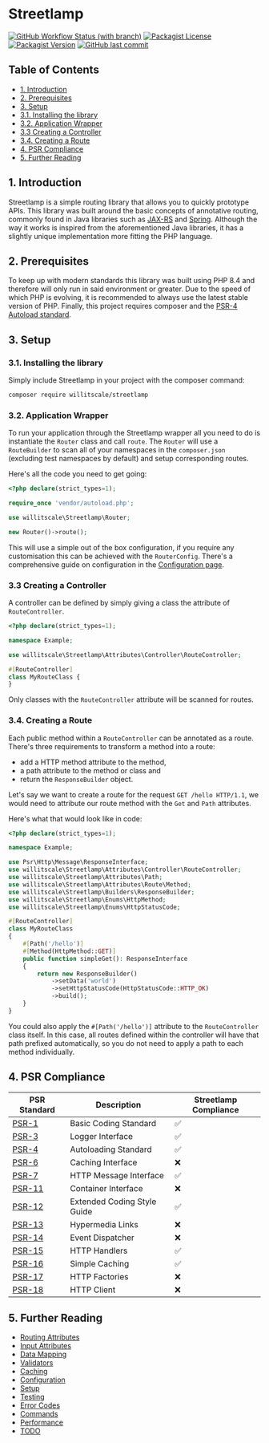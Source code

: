 # Streetlamp

[![GitHub Workflow Status (with branch)](https://img.shields.io/github/actions/workflow/status/willitscale/streetlamp/php.yml)](https://github.com/willitscale/streetlamp/actions)
[![Packagist License](https://img.shields.io/packagist/l/willitscale/streetlamp)](https://github.com/willitscale/streetlamp/blob/main/LICENSE)
[![Packagist Version](https://img.shields.io/packagist/v/willitscale/streetlamp)](https://packagist.org/packages/willitscale/streetlamp)
[![GitHub last commit](https://img.shields.io/github/last-commit/willitscale/streetlamp)](https://github.com/willitscale/streetlamp/commits/main)

## Table of Contents
- [1. Introduction](#1-introduction)
- [2. Prerequisites](#2-prerequisites)
- [3. Setup](#3-setup)
- [3.1. Installing the library](#31-installing-the-library)
- [3.2. Application Wrapper](#32-application-wrapper)
- [3.3 Creating a Controller](#33-creating-a-controller)
- [3.4. Creating a Route](#34-creating-a-route)
- [4. PSR Compliance](#4-psr-compliance)
- [5. Further Reading](#5-further-reading)

## 1. Introduction

Streetlamp is a simple routing library that allows you to quickly prototype APIs.
This library was built around the basic concepts of annotative routing, commonly found in Java libraries such as [JAX-RS](https://cxf.apache.org/docs/jax-rs.html) and [Spring](https://spring.io/).
Although the way it works is inspired from the aforementioned Java libraries, it has a slightly unique implementation more fitting the PHP language.

## 2. Prerequisites

To keep up with modern standards this library was built using PHP 8.4 and therefore will only run in said environment or greater. 
Due to the speed of which PHP is evolving, it is recommended to always use the latest stable version of PHP.
Finally, this project requires composer and the [PSR-4 Autoload standard](https://www.php-fig.org/psr/psr-4/).

## 3. Setup

### 3.1. Installing the library

Simply include Streetlamp in your project with the composer command:

```sh
composer require willitscale/streetlamp
```

### 3.2. Application Wrapper

To run your application through the Streetlamp wrapper all you need to do is instantiate the `Router` class and call `route`. 
The `Router` will use a `RouteBuilder` to scan all of your namespaces in the `composer.json` (excluding test namespaces by default) and setup corresponding routes. 

Here's all the code you need to get going:

```php
<?php declare(strict_types=1);

require_once 'vendor/autoload.php';

use willitscale\Streetlamp\Router;

new Router()->route();
```

This will use a simple out of the box configuration, if you require any customisation this can be achieved with the `RouterConfig`.
There's a comprehensive guide on configuration in the [Configuration page](docs/CONFIGURATION.MD).

### 3.3 Creating a Controller

A controller can be defined by simply giving a class the attribute of `RouteController`.

```php
<?php declare(strict_types=1);

namespace Example;

use willitscale\Streetlamp\Attributes\Controller\RouteController;

#[RouteController]
class MyRouteClass {
}
```

Only classes with the `RouteController` attribute will be scanned for routes.

### 3.4. Creating a Route

Each public method within a `RouteController` can be annotated as a route.
There's three requirements to transform a method into a route:
- add a HTTP method attribute to the method,
- a path attribute to the method or class and
- return the `ResponseBuilder` object.

Let's say we want to create a route for the request `GET /hello HTTP/1.1`, we would need to attribute our route method with the `Get` and `Path` attributes.

Here's what that would look like in code:

```php
<?php declare(strict_types=1);

namespace Example;

use Psr\Http\Message\ResponseInterface;
use willitscale\Streetlamp\Attributes\Controller\RouteController;
use willitscale\Streetlamp\Attributes\Path;
use willitscale\Streetlamp\Attributes\Route\Method;
use willitscale\Streetlamp\Builders\ResponseBuilder;
use willitscale\Streetlamp\Enums\HttpMethod;
use willitscale\Streetlamp\Enums\HttpStatusCode;

#[RouteController]
class MyRouteClass
{
    #[Path('/hello')]
    #[Method(HttpMethod::GET)]
    public function simpleGet(): ResponseInterface
    {
        return new ResponseBuilder()
            ->setData('world')
            ->setHttpStatusCode(HttpStatusCode::HTTP_OK)
            ->build();
    }
}
```

You could also apply the `#[Path('/hello')]` attribute to the `RouteController` class itself. In this case, all routes defined within the controller will have that path prefixed automatically, so you do not need to apply a path to each method individually.

## 4. PSR Compliance

| PSR Standard | Description                 | Streetlamp Compliance |
|--------------|-----------------------------|-----------------------|
| [PSR-1](https://www.php-fig.org/psr/psr-1/)        | Basic Coding Standard       | ✅                   |
| [PSR-3](https://www.php-fig.org/psr/psr-3/)        | Logger Interface            | ✅                   |
| [PSR-4](https://www.php-fig.org/psr/psr-4/)        | Autoloading Standard        | ✅                   |
| [PSR-6](https://www.php-fig.org/psr/psr-6/)        | Caching Interface           | ❌                  |
| [PSR-7](https://www.php-fig.org/psr/psr-7/)        | HTTP Message Interface      | ✅                   |
| [PSR-11](https://www.php-fig.org/psr/psr-11/)      | Container Interface         | ❌                    |
| [PSR-12](https://www.php-fig.org/psr/psr-12/)      | Extended Coding Style Guide | ✅                   |
| [PSR-13](https://www.php-fig.org/psr/psr-13/)      | Hypermedia Links            | ❌                    |
| [PSR-14](https://www.php-fig.org/psr/psr-14/)      | Event Dispatcher            | ❌                    |
| [PSR-15](https://www.php-fig.org/psr/psr-15/)      | HTTP Handlers               | ✅                   |
| [PSR-16](https://www.php-fig.org/psr/psr-16/)      | Simple Caching              | ✅                  |
| [PSR-17](https://www.php-fig.org/psr/psr-17/)      | HTTP Factories              | ❌                    |
| [PSR-18](https://www.php-fig.org/psr/psr-18/)      | HTTP Client                 | ❌                    |


## 5. Further Reading
- [Routing Attributes](docs/ROUTING_ATTRIBUTES.MD)
- [Input Attributes](docs/INPUT_ATTRIBUTES.MD)
- [Data Mapping](docs/DATA_MAPPING.MD)
- [Validators](docs/VALIDATORS.MD)
- [Caching](docs/CACHING.MD)
- [Configuration](docs/CONFIGURATION.MD)
- [Setup](docs/SETUP.MD)
- [Testing](docs/TESTING.MD)
- [Error Codes](docs/ERROR_CODES.MD)
- [Commands](docs/COMMANDS.MD)
- [Performance](docs/PERFORMANCE.MD)
- [TODO](docs/TODO.MD)
